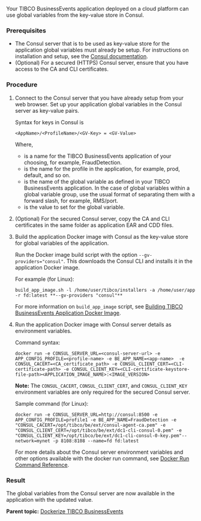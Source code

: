 Your TIBCO BusinessEvents application deployed on a cloud platform can use global variables from the key-value store in Consul.
### Prerequisites
-   The Consul server that is to be used as key-value store for the application global variables must already be setup. For instructions on installation and setup, see the [Consul documentation](https://www.consul.io/docs/index.html).
-   \(Optional\) For a secured \(HTTPS\) Consul server, ensure that you have access to the CA and CLI certificates.

### Procedure
1. Connect to the Consul server that you have already setup from your web browser. Set up your application global variables in the Consul server as key-value pairs.

   Syntax for keys in Consul is

   ```
   <AppName>/<ProfileName>/<GV-Key> = <GV-Value>
   ```

   Where,

   -   _<AppName>_ is a name for the TIBCO BusinessEvents application of your choosing, for example, FraudDetection.
   -   _<ProfileName>_ is the name for the profile in the application, for example, prod, default, and so on.
   -   _<GV-Key>_ is the name of the global variable as defined in your TIBCO BusinessEvents application. In the case of global variables within a global variable group, use the usual format of separating them with a forward slash, for example, RMS/port.
   -   _<GV-Value>_ is the value to set for the global variable.

2. \(Optional\) For the secured Consul server, copy the CA and CLI certificates in the same folder as application EAR and CDD files.

3. Build the application Docker image with Consul as the key-value store for global variables of the application.

   Run the Docker image build script with the option `--gv-providers="consul"`. This downloads the Consul CLI and installs it in the application Docker image.

   For example \(for Linux\):

   ```
   build_app_image.sh -l /home/user/tibco/installers -a /home/user/app -r fd:latest **--gv-providers "consul"**
   ```

   For more information on `build_app_image` script, see [Building TIBCO BusinessEvents Application Docker Image](Building%20TIBCO%20BusinessEvents%20Application%20Docker%20Image).

4. Run the application Docker image with Consul server details as environment variables.

   Command syntax:

   ```
   docker run -e CONSUL_SERVER_URL=<consul-server-url> -e APP_CONFIG_PROFILE=<profile-name> -e BE_APP_NAME=<app-name>  -e CONSUL_CACERT=<CA_certificate_path> -e CONSUL_CLIENT_CERT=<CLI-certificate-path> -e CONSUL_CLIENT_KEY=<CLI-certificate-keystore-file-path><APPLICATION_IMAGE_NAME>:<IMAGE_VERSION>
   ```

   **Note:** The `CONSUL_CACERT`, `CONSUL_CLIENT_CERT`, and `CONSUL_CLIENT_KEY` environment variables are only required for the secured Consul server.

   Sample command \(for Linux\):

   ```
   docker run -e CONSUL_SERVER_URL=http://consul:8500 -e APP_CONFIG_PROFILE=profile1 -e BE_APP_NAME=FraudDetection -e "CONSUL_CACERT=/opt/tibco/be/ext/consul-agent-ca.pem" -e "CONSUL_CLIENT_CERT=/opt/tibco/be/ext/dc1-cli-consul-0.pem" -e "CONSUL_CLIENT_KEY=/opt/tibco/be/ext/dc1-cli-consul-0-key.pem"--network=mynet -p 8108:8108 --name=fd fd:latest
   ```

   For more details about the Consul server environment variables and other options available with the docker run command, see [Docker Run Command Reference](Docker%20Run%20Command%20Reference).

### Result
The global variables from the Consul server are now available in the application with the updated value.

**Parent topic:** [Dockerize TIBCO BusinessEvents](Dockerize%20TIBCO%20BusinessEvents)